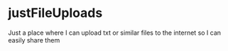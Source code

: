 # justFileUploads
Just a place where I can upload txt or similar files to the internet so I can easily share them
